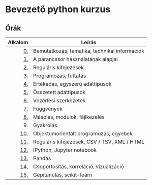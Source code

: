 # Bevezető python kurzus

## Órák

| Alkalom | Leírás |
|--------:|--------|
| [0.](https://github.com/mittelholcz/python2019/blob/master/00.intro/)   | Bemutatkozás, tematika, technikai információk |
| [1.](https://github.com/mittelholcz/python2019/blob/master/01.shell/)   | A parancssor használatának alapjai |
| [2.](https://github.com/mittelholcz/python2019/blob/master/02.regex/)   | Reguláris kifejezések |
| [3.](https://github.com/mittelholcz/python2019/blob/master/03.prog/)    | Programozás, futtatás |
| [4.](https://github.com/mittelholcz/python2019/blob/master/04.types/)   | Értékadás, egyszerű adattípusok |
| [5.](https://github.com/mittelholcz/python2019/blob/master/05.comp/)    | Összetett adattípusok |
| [6.](https://github.com/mittelholcz/python2019/blob/master/06.ctrl/)    | Vezérlési szerkezetek |
| [7.](https://github.com/mittelholcz/python2019/blob/master/07.func/)    | Függvények |
| [8.](https://github.com/mittelholcz/python2019/blob/master/08.modules/) | Másolás, modulok, fájlkezelés |
| 9.                                                                      | Gyakrolás |
| [10.](https://github.com/mittelholcz/python2019/blob/master/10.oop/)    | Objektumorientált programozás, egyebek |
| [11.](https://github.com/mittelholcz/python2019/blob/master/11.files/)  | Reguláris kifejezések, CSV / TSV, XML / HTML |
| [12.](https://github.com/mittelholcz/python2019/blob/master/12.jupyter/)  | IPython, Jupyter notebook |
| [13.](https://github.com/mittelholcz/python2019/blob/master/13.pandas/)  | Pandas |
| [14.](https://github.com/mittelholcz/python2019/blob/master/14.pandas2/)  | Csoportosítás, korreláció, vizualizáció |
| [15.](https://github.com/mittelholcz/python2019/blob/master/15.scikit/)  | Gépitanulás, scikit-learn |
